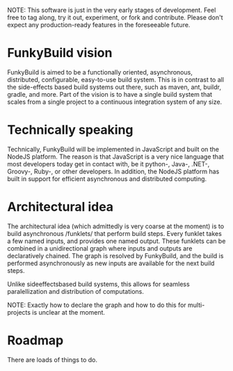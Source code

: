 NOTE: This software is just in the very early stages of development. Feel free to tag along, try it out, experiment, or fork and contribute. Please don't expect any production-ready features in the foreseeable future.

FunkyBuild vision
=================

FunkyBuild is aimed to be a functionally oriented, asynchronous, distributed, configurable, easy-to-use build system. 
This is in contrast to all the side-effects based build systems out there, such as maven, ant, buildr, gradle, and more. 
Part of the vision is to have a single build system that scales from a single project to a continuous integration system of any size.

Technically speaking
====================

Technically, FunkyBuild will be implemented in JavaScript and built on the NodeJS platform. 
The reason is that JavaScript is a very nice language that most developers today get in contact with, be it python-, Java-, .NET-, Groovy-, Ruby-, or other developers. 
In addition, the NodeJS platform has built in support for efficient asynchronous and distributed computing.

Architectural idea
==================

The architectural idea (which admittedly is very coarse at the moment) is to build asynchronous /funklets/ that perform build steps. 
Every funklet takes a few named inputs, and provides one named output.
These funklets can be combined in a unidirectional graph where inputs and outputs are declaratively chained. 
The graph is resolved by FunkyBuild, and the build is performed asynchronously as new inputs are available for the next build steps.

Unlike sideeffectsbased build systems, this allows for seamless paralellization and distribution of computations.

NOTE: Exactly how to declare the graph and how to do this for multi-projects is unclear at the moment.

Roadmap
=======

There are loads of things to do.




